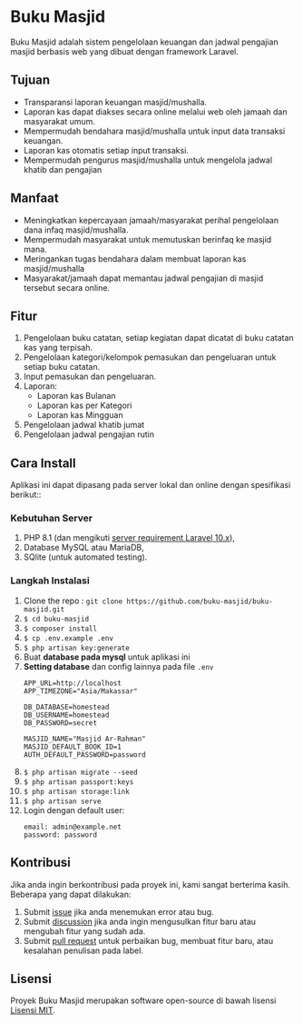 # Buku Masjid

Buku Masjid adalah sistem pengelolaan keuangan dan jadwal pengajian masjid berbasis web yang dibuat dengan framework Laravel.

## Tujuan
  - Transparansi laporan keuangan masjid/mushalla.
  - Laporan kas dapat diakses secara online melalui web oleh jamaah dan masyarakat umum.
  - Mempermudah bendahara masjid/mushalla untuk input data transaksi keuangan.
  - Laporan kas otomatis setiap input transaksi.
  - Mempermudah pengurus masjid/mushalla untuk mengelola jadwal khatib dan pengajian

## Manfaat
  - Meningkatkan kepercayaan jamaah/masyarakat perihal pengelolaan dana infaq masjid/mushalla.
  - Mempermudah masyarakat untuk memutuskan berinfaq ke masjid mana.
  - Meringankan tugas bendahara dalam membuat laporan kas masjid/mushalla
  - Masyarakat/jamaah dapat memantau jadwal pengajian di masjid tersebut secara online.

## Fitur

1. Pengelolaan buku catatan, setiap kegiatan dapat dicatat di buku catatan kas yang terpisah.
2. Pengelolaan kategori/kelompok pemasukan dan pengeluaran untuk setiap buku catatan.
3. Input pemasukan dan pengeluaran.
4. Laporan:
    - Laporan kas Bulanan
    - Laporan kas per Kategori
    - Laporan kas Mingguan
5. Pengelolaan jadwal khatib jumat
5. Pengelolaan jadwal pengajian rutin

## Cara Install

Aplikasi ini dapat dipasang pada server lokal dan online dengan spesifikasi berikut::

### Kebutuhan Server

1. PHP 8.1 (dan mengikuti [server requirement Laravel 10.x](https://laravel.com/docs/10.x/deployment#server-requirements)),
2. Database MySQL atau MariaDB,
3. SQlite (untuk automated testing).

### Langkah Instalasi

1. Clone the repo : `git clone https://github.com/buku-masjid/buku-masjid.git`
2. `$ cd buku-masjid`
3. `$ composer install`
4. `$ cp .env.example .env`
5. `$ php artisan key:generate`
6. Buat **database pada mysql** untuk aplikasi ini  
7. **Setting database** dan config lainnya pada file `.env`
    ```
    APP_URL=http://localhost
    APP_TIMEZONE="Asia/Makassar"

    DB_DATABASE=homestead
    DB_USERNAME=homestead
    DB_PASSWORD=secret

    MASJID_NAME="Masjid Ar-Rahman"
    MASJID_DEFAULT_BOOK_ID=1
    AUTH_DEFAULT_PASSWORD=password
    ```
8. `$ php artisan migrate --seed`
8. `$ php artisan passport:keys`
8. `$ php artisan storage:link`
9. `$ php artisan serve`
10. Login dengan default user:
    ```
    email: admin@example.net
    password: password
    ```

## Kontribusi

Jika anda ingin berkontribusi pada proyek ini, kami sangat berterima kasih. Beberapa yang dapat dilakukan:

1. Submit [issue](https://github.com/buku-masjid/buku-masjid/issues) jika anda menemukan error atau bug.
2. Submit [discussion](https://github.com/buku-masjid/buku-masjid/discussions) jika anda ingin mengusulkan fitur baru atau mengubah fitur yang sudah ada.
3. Submit [pull request](https://github.com/buku-masjid/buku-masjid/pulls) untuk perbaikan bug, membuat fitur baru, atau kesalahan penulisan pada label.

## Lisensi

Proyek Buku Masjid merupakan software open-source di bawah lisensi [Lisensi MIT](LICENSE).
